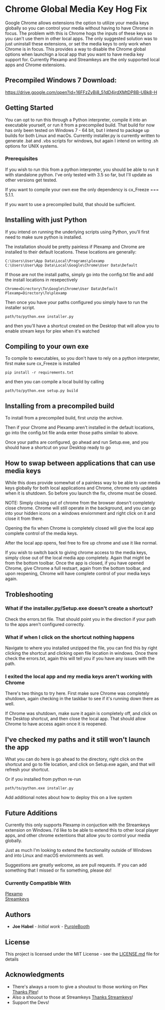 # Chrome Global Media Key Hog Fix

Google Chrome allows extensions the option to utilize your media keys globally so you can control your media without having to have Chrome in focus. The problem with this is Chrome hogs the inputs of these keys so you can't use them in other local apps. The only suggested solution was to just uninstall these extensions, or set the media keys to only work when Chrome is in focus. This provides a way to disable the Chrome global options when launchign a local app that you want to have media key support for. Currently Plexamp and Streamkeys are the only supported local apps and Chrome extensions.

## Precompiled Windows 7 Download:
https://drive.google.com/open?id=16FFzZyBj8_51dD4jrdXMtDP8B-UBk8-H

## Getting Started

You can opt to run this through a Python interpreter, compile it into an executable yourself, or run it from a precompiled build. That build for now has only been tested on Windows 7 - 64 bit, but I intend to package up builds for both Linux and macOs. Currently installer.py is currently written to generate .bat and .vbs scripts for windows, but again I intend on writing .sh options for UNIX systems.

### Prerequisites

If you wish to run this from a python interpreter, you should be able to run it with standalone python. I've only tested with 3.5 so far, but I'll update as other versions get tested.

If you want to compile your own exe the only dependency is cx_Freeze === 5.1.1.

If you want to use a precompiled build, that should be sufficient.


## Installing with just Python

If you intend on running the underlying scripts using Python, you'll first need to make sure python is installed.

The installation should be pretty painless if Plexamp and Chrome are installed to their default locations. These locations are generally:

```
C:\Users\User\App Data\Local\Programs\plexamp
C:\Users\User\App Data\Local\Google\Chrome\User Data\Default
```

If those are not the install paths, simply go into the config.txt file and add the install locations in resepectively

```
Chrome=Directory\To\Google\Chrome\User Data\Default
Plexamp=Directory\To\plexamp
```

Then once you have your paths configured you simply have to run the installer script.

```
path/to/python.exe installer.py
```

and then you'll have a shortcut created on the Desktop that will allow you to enable stream keys for plex when it's watched

## Compiling to your own exe

To compile to executables, so you don't have to rely on a python interpreter, first make sure cx_Freeze is installed

```
pip install -r requirements.txt
```

and then you can compile a local build by calling

```
path/to/python.exe setup.py build
```

## Installing from a precompiled build

To install from a precompiled build, first unzip the archive.

Then if your Chrome and Plexamp aren't installed in the default locations, go into the config.txt file anda enter those paths similair to above.

Once your paths are configured, go ahead and run Setup.exe, and you should have a shortcut on your Desktop ready to go 

## How to swap between applications that can use media keys

While this does provide somewhat of a painless way to be able to use media keys globally for both local applications and Chrome, chrome only updates when it is shutdown. So before you launch the fix, chrome must be closed.

NOTE: Simply closing out of chrome from the browser doesn't completely close chrome. Chrome will still operate in the background, and you can go into your hidden icons on a windows enviornment and right click on it and close it from there.

Opening the fix when Chrome is completely closed will give the local app complete control of the media keys.

After the local app opens, feel free to fire up chrome and use it like normal.

If you wish to switch back to giving chrome access to the media keys, simply close out of the local media app completely. Again that might be from the bottom toolbar. Once the app is closed, if you have opened Chrome, give Chrome a full restsart, again from the bottom toolbar, and upon reopening, Chrome will have complete control of your media keys again.

## Trobleshooting

### What if the installer.py/Setup.exe doesn't create a shortcut?

Check the errors.txt file. That should point you in the direction if your path to the apps aren't configured correctly.

### What if when I click on the shortcut nothing happens

Navigate to where you installed unzipped the file, you can find this by right clicking the shortcut and clicking open file location in windows. Once there check the errors.txt, again this will tell you if you have any issues with the path.

### I exited the local app and my media keys aren't working with Chrome

There's two things to try here. First make sure Chrome was completely shutdown, again checking in the taskbar to see if it's running down there as well.

If Chrome was shutdown, make sure it again is completely off, and click on the Desktop shortcut, and then close the local app. That should allow Chrome to have access again once it is reopened.

## I've checked my paths and it still won't launch the app

What you can do here is go ahead to the directory, right click on the shortcut and go to file location, and click on Setup.exe again, and that will refresh your shortcut.

Or if you installed from python re-run

```
path/to/python.exe installer.py
```

Add additional notes about how to deploy this on a live system

## Future Additions

Currently this only supports Plexamp in conjuction with the Streamkeys extension on Windows. I'd like to be able to extend this to other local player apps, and other chrome extentions that allow you to control your media globally.

Just as much I'm looking to extend the functionality outside of Windows and into Linux and macOS enviornments as well.

Suggestions are greatly welcome, as are pull requests. If you can add something that I missed or fix something, please do!

### Currently Compatible With

[Plexamp](https://plexamp.com/) <br>
[Streamkeys](https://www.streamkeys.com/)
 

## Authors

* **Joe Habel** - *Initial work* - [PurpleBooth](https://github.com/joe-habel)


## License

This project is licensed under the MIT License - see the [LICENSE.md](LICENSE.md) file for details

## Acknowledgments

* There's always a room to give a shoutout to those working on Plex [Thanks Plex](https://www.plex.tv/plex-pass/)!
* Also a shouout to those at Streamkeys [Thanks Streamkeys](https://www.streamkeys.com/donate.html)!
* Support the Devs!
